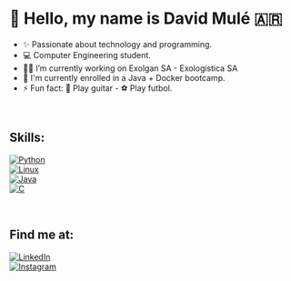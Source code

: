 # 👋 Hello, my name is David Mulé 🇦🇷 


- ✨ Passionate about technology and programming.
- 💻 Computer Engineering student.
- 👨‍💻 I’m currently working on Exolgan SA - Exologistica SA
- 🦾 I'm currently enrolled in a Java + Docker bootcamp.
- ⚡ Fun fact: 🎸 Play guitar -  ⚽ Play futbol.

</br>

## Skills:

[![Python](https://img.shields.io/badge/Python-yellow?style=for-the-badge)]()</br>
[![Linux](https://img.shields.io/badge/Linux-green?style=for-the-badge)]()</br>
[![Java](https://img.shields.io/badge/Java-orange?style=for-the-badge)]()</br>
[![C](https://img.shields.io/badge/C-007396?style=for-the-badge)]()</br>

</br>

## Find me at:

[![LinkedIn](https://img.shields.io/badge/LinkedIn-David_Mulé-0077B5?style=for-the-badge&logo=linkedin&logoColor=white&labelColor=101010)](https://www.linkedin.com/in/davidmule93/)</br>
[![Instagram](https://img.shields.io/badge/Instagram-David_Mulé-E4405F?style=for-the-badge&logo=instagram&logoColor=white&labelColor=101010)](https://www.instagram.com/david.ljm/)</br>
